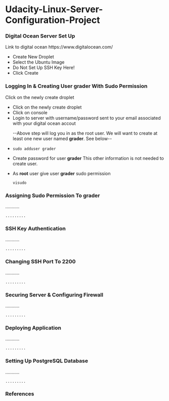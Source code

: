 # Udacity-Linux-Server-Configuration-Project

<h3>Digital Ocean Server Set Up</h3>
<p>Link to digital ocean https://www.digitalocean.com/</p>
<ul>
<li>Create New Droplet</li>
<li>Select the Ubuntu Image</li>
<li>Do Not Set Up SSH Key Here!</li>
<li>Click Create</li>
</ul>


<h3>Logging In & Creating User grader With Sudo Permission</h3>
<p>Click on the newly create droplet</p>
<ul>
<li>Click on the newly create droplet</li>
<li>Click on console</li>
<li>Login to server with username/password sent to your email associated with your digital ocean accout</li>
<p>--Above step will log you in as the root user. We will want to create at least one new user named <b>grader</b>. See below--
<li><pre>
<code>sudo adduser grader</code>
</pre></li>
<li><p>Create password for user <b>grader</b> This other information is not needed to create user.</p></li>
  <li><p>As <b>root</b> user give user <b>grader</b> sudo permission <pre><code>visudo</code></pre>
</ul>


<h3>Assigning Sudo Permission To grader</h3>
<p>........... </p>
<pre>
<code>.........</code>
</pre>


<h3>SSH Key Authentication</h3>
<p>........... </p>
<pre>
<code>.........</code>
</pre>


<h3>Changing SSH Port To 2200</h3>
<p>........... </p>
<pre>
<code>.........</code>
</pre>


<h3>Securing Server & Configuring Firewall</h3>
<p>........... </p>
<pre>
<code>.........</code>
</pre>


<h3>Deploying Application</h3>
<p>........... </p>
<pre>
<code>.........</code>
</pre>


<h3>Setting Up PostgreSQL Database</h3>
<p>........... </p>
<pre>
<code>.........</code>
</pre>


<h3>References</h3>
